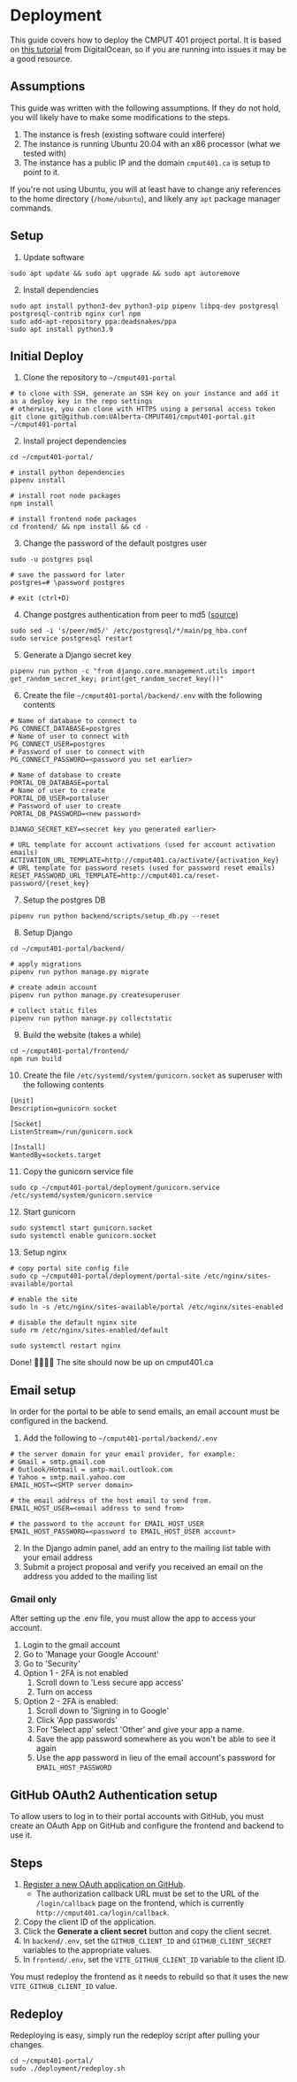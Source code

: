 # Deployment

This guide covers how to deploy the CMPUT 401 project portal. It is based on
[this tutorial](https://www.digitalocean.com/community/tutorials/how-to-set-up-django-with-postgres-nginx-and-gunicorn-on-ubuntu-20-04)
from DigitalOcean, so if you are running into issues it may be a good resource.

## Assumptions

This guide was written with the following assumptions. If they do not hold, you will likely have to make some
modifications to the steps.

1. The instance is fresh (existing software could interfere)
2. The instance is running Ubuntu 20.04 with an x86 processor (what we tested with)
3. The instance has a public IP and the domain `cmput401.ca` is setup to point to it.

If you're not using Ubuntu, you will at least have to change any references to the home directory (`/home/ubuntu`), and
likely any `apt` package manager commands.

## Setup

1. Update software

```shell
sudo apt update && sudo apt upgrade && sudo apt autoremove
```

2. Install dependencies

```shell
sudo apt install python3-dev python3-pip pipenv libpq-dev postgresql postgresql-contrib nginx curl npm
sudo add-apt-repository ppa:deadsnakes/ppa
sudo apt install python3.9
```

## Initial Deploy

1. Clone the repository to `~/cmput401-portal`

```shell
# to clone with SSH, generate an SSH key on your instance and add it as a deploy key in the repo settings
# otherwise, you can clone with HTTPS using a personal access token
git clone git@github.com:UAlberta-CMPUT401/cmput401-portal.git ~/cmput401-portal
```

2. Install project dependencies

```shell
cd ~/cmput401-portal/

# install python dependencies
pipenv install

# install root node packages
npm install

# install frontend node packages
cd frontend/ && npm install && cd -
```

3. Change the password of the default postgres user

```shell
sudo -u postgres psql

# save the password for later
postgres=# \password postgres

# exit (ctrl+D)
```

4. Change postgres authentication from peer to
   md5 ([source](https://stackoverflow.com/questions/18664074/getting-error-peer-authentication-failed-for-user-postgres-when-trying-to-ge))

```shell
sudo sed -i 's/peer/md5/' /etc/postgresql/*/main/pg_hba.conf
sudo service postgresql restart
```

5. Generate a Django secret key

```shell
pipenv run python -c "from django.core.management.utils import get_random_secret_key; print(get_random_secret_key())"
```

6. Create the file `~/cmput401-portal/backend/.env` with the following contents

```shell
# Name of database to connect to
PG_CONNECT_DATABASE=postgres
# Name of user to connect with
PG_CONNECT_USER=postgres
# Password of user to connect with
PG_CONNECT_PASSWORD=<password you set earlier>

# Name of database to create
PORTAL_DB_DATABASE=portal
# Name of user to create
PORTAL_DB_USER=portaluser
# Password of user to create
PORTAL_DB_PASSWORD=<new password>

DJANGO_SECRET_KEY=<secret key you generated earlier>

# URL template for account activations (used for account activation emails)
ACTIVATION_URL_TEMPLATE=http://cmput401.ca/activate/{activation_key}
# URL template for password resets (used for password reset emails)
RESET_PASSWORD_URL_TEMPLATE=http://cmput401.ca/reset-password/{reset_key}
```

7. Setup the postgres DB

```shell
pipenv run python backend/scripts/setup_db.py --reset
```

8. Setup Django

```shell
cd ~/cmput401-portal/backend/

# apply migrations
pipenv run python manage.py migrate

# create admin account
pipenv run python manage.py createsuperuser

# collect static files
pipenv run python manage.py collectstatic
```

9. Build the website (takes a while)

```shell
cd ~/cmput401-portal/frontend/
npm run build
```

10. Create the file `/etc/systemd/system/gunicorn.socket` as superuser with the following contents

```
[Unit]
Description=gunicorn socket

[Socket]
ListenStream=/run/gunicorn.sock

[Install]
WantedBy=sockets.target
```

11. Copy the gunicorn service file

```shell
sudo cp ~/cmput401-portal/deployment/gunicorn.service /etc/systemd/system/gunicorn.service
```

12. Start gunicorn

```shell
sudo systemctl start gunicorn.socket
sudo systemctl enable gunicorn.socket
```

13. Setup nginx

```shell
# copy portal site config file
sudo cp ~/cmput401-portal/deployment/portal-site /etc/nginx/sites-available/portal

# enable the site
sudo ln -s /etc/nginx/sites-available/portal /etc/nginx/sites-enabled

# disable the default nginx site
sudo rm /etc/nginx/sites-enabled/default

sudo systemctl restart nginx
```

Done! 🎉🎊🥳🍾 The site should now be up on cmput401.ca

## Email setup

In order for the portal to be able to send emails, an email account must be configured in the backend.

1. Add the following to `~/cmput401-portal/backend/.env`

```shell
# the server domain for your email provider, for example:
# Gmail = smtp.gmail.com
# Outlook/Hotmail = smtp-mail.outlook.com
# Yahoo = smtp.mail.yahoo.com
EMAIL_HOST=<SMTP server domain>

# the email address of the host email to send from.
EMAIL_HOST_USER=<email address to send from>

# the password to the account for EMAIL_HOST_USER
EMAIL_HOST_PASSWORD=<password to EMAIL_HOST_USER account>
```

2. In the Django admin panel, add an entry to the mailing list table with your email address
3. Submit a project proposal and verify you received an email on the address you added to the mailing list

### Gmail only

After setting up the .env file, you must allow the app to access your account.

1. Login to the gmail account
2. Go to 'Manage your Google Account'
3. Go to 'Security'
4. Option 1 - 2FA is not enabled
   1. Scroll down to 'Less secure app access'
   2. Turn on access
5. Option 2 - 2FA is enabled:
   1. Scroll down to 'Signing in to Google'
   2. Click 'App passwords'
   3. For 'Select app' select 'Other' and give your app a name.
   4. Save the app password somewhere as you won't be able to see it again
   5. Use the app password in lieu of the email account's password for `EMAIL_HOST_PASSWORD`

## GitHub OAuth2 Authentication setup

To allow users to log in to their portal accounts with GitHub, you must create an OAuth App on GitHub and configure the frontend and backend to use it.

## Steps

1. [Register a new OAuth application on GitHub](https://github.com/settings/applications/new).
   - The authorization callback URL must be set to the URL of the `/login/callback` page on the frontend, which is currently `http://cmput401.ca/login/callback`.
2. Copy the client ID of the application.
3. Click the **Generate a client secret** button and copy the client secret.
4. In `backend/.env`, set the `GITHUB_CLIENT_ID` and `GITHUB_CLIENT_SECRET` variables to the appropriate values.
5. In `frontend/.env`, set the `VITE_GITHUB_CLIENT_ID` variable to the client ID.

You must redeploy the frontend as it needs to rebuild so that it uses the new `VITE_GITHUB_CLIENT_ID` value.

## Redeploy

Redeploying is easy, simply run the redeploy script after pulling your changes.

```shell
cd ~/cmput401-portal/
sudo ./deployment/redeploy.sh
```
